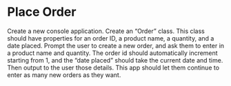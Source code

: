 # Place Order
Create a new console application. Create an “Order” class. This class should have properties for an order ID, a product name, a quantity, and a date placed. Prompt the user to create a new order, and ask them to enter in a product name and quantity. The order id should automatically increment starting from 1, and the “date placed” should take the current date and time. Then output to the user those details. This app should let them continue to enter as many new orders as they want. 
